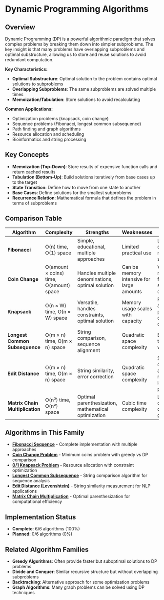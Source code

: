 # Dynamic Programming Algorithms

## Overview

Dynamic Programming (DP) is a powerful algorithmic paradigm that solves complex problems by breaking them down into simpler subproblems. The key insight is that many problems have overlapping subproblems and optimal substructure, allowing us to store and reuse solutions to avoid redundant computation.

**Key Characteristics:**
- **Optimal Substructure**: Optimal solution to the problem contains optimal solutions to subproblems
- **Overlapping Subproblems**: The same subproblems are solved multiple times
- **Memoization/Tabulation**: Store solutions to avoid recalculating

**Common Applications:**
- Optimization problems (knapsack, coin change)
- Sequence problems (Fibonacci, longest common subsequence)
- Path finding and graph algorithms
- Resource allocation and scheduling
- Bioinformatics and string processing

## Key Concepts

- **Memoization (Top-Down)**: Store results of expensive function calls and return cached results
- **Tabulation (Bottom-Up)**: Build solutions iteratively from base cases up to the target
- **State Transition**: Define how to move from one state to another
- **Base Cases**: Define solutions for the smallest subproblems
- **Recurrence Relation**: Mathematical formula that defines the problem in terms of subproblems

## Comparison Table

| Algorithm | Complexity | Strengths | Weaknesses | Applications |
|-----------|------------|-----------|------------|--------------|
| **Fibonacci** | O(n) time, O(1) space | Simple, educational, multiple approaches | Limited practical use | Learning DP concepts, mathematical sequences |
| **Coin Change** | O(amount × coins) time, O(amount) space | Handles multiple denominations, optimal solution | Can be memory intensive for large amounts | Vending machines, financial systems, optimization |
| **Knapsack** | O(n × W) time, O(n × W) space | Versatile, handles constraints, optimal solution | Memory usage scales with capacity | Resource allocation, portfolio optimization, cutting stock |
| **Longest Common Subsequence** | O(m × n) time, O(m × n) space | String comparison, sequence alignment | Quadratic space complexity | Bioinformatics, text analysis, version control |
| **Edit Distance** | O(m × n) time, O(m × n) space | String similarity, error correction | Quadratic space complexity | Spell checking, DNA analysis, natural language processing |
| **Matrix Chain Multiplication** | O(n³) time, O(n²) space | Optimal parenthesization, mathematical optimization | Cubic time complexity | Linear algebra, compiler optimization, graphics |

## Algorithms in This Family

- [**Fibonacci Sequence**](../algorithms/dynamic-programming/fibonacci.md) - Complete implementation with multiple approaches
- [**Coin Change Problem**](../algorithms/dynamic-programming/coin-change.md) - Minimum coins problem with greedy vs DP comparison
- [**0/1 Knapsack Problem**](../algorithms/dynamic-programming/knapsack.md) - Resource allocation with constraint optimization
- [**Longest Common Subsequence**](../algorithms/dynamic-programming/longest-common-subsequence.md) - String comparison algorithm for sequence analysis
- [**Edit Distance (Levenshtein)**](../algorithms/dynamic-programming/edit-distance.md) - String similarity measurement for NLP applications
- [**Matrix Chain Multiplication**](../algorithms/dynamic-programming/matrix-chain-multiplication.md) - Optimal parenthesization for computational efficiency

## Implementation Status

- **Complete**: 6/6 algorithms (100%)
- **Planned**: 0/6 algorithms (0%)

## Related Algorithm Families

- **Greedy Algorithms**: Often provide faster but suboptimal solutions to DP problems
- **Divide and Conquer**: Similar recursive structure but without overlapping subproblems
- **Backtracking**: Alternative approach for some optimization problems
- **Graph Algorithms**: Many graph problems can be solved using DP techniques
